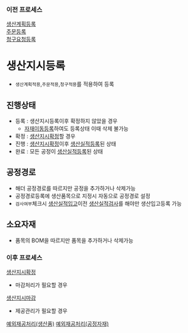### 이전 프로세스

[생산계획등록](./생산계획등록.md#생산계획등록)<br>
[주문등록](./주문등록.md#주문등록)<br>
[청구요청등록](./../구매자재관리/청구요청등록.md#청구요청등록)

# 생산지시등록

- `생산계획적용`,`주문적용`,`청구적용`를 적용하여 등록

## 진행상태

- 등록 : 생산지시등록이후 확정하지 않았을 경우
  - [자재이동등록](./자재이동등록.md#자재이동등록)하여도 등록상태 이때 삭제 불가능
- 확정 : [생산지시확정](./생산지시확정.md#생산지시확정)할 경우
- 진행 : [생산지시확정](./생산지시확정.md#생산지시확정)이후 [생산실적등록](./생산실적등록.md#생산실적등록)된 상태
- 완료 : 모든 공정이 [생산실적등록](./생산실적등록.md#생산실적등록)된 상태

## 공정경로

- 해더 공정경로를 따르지만 공정을 추가하거나 삭제가능
- 공정경로등록에 생산품목으로 지정시 자동으로 공정경로 설정
- `검사여부`체크시 [생산실적입고](./생산실적입고.md#생산실적입고)이전 [생산실적검사](./생산실적검사.md#생산실적검사)를 해야만 생산입고등록 가능

## 소요자재

- 품목의 BOM을 따르지만 품목을 추가하거나 삭제가능

### 이후 프로세스

[생산지시확정](./생산지시확정.md#생산지시확정)

- 마감처리가 필요할 경우

[생산지시마감](./생산지시마감.md#생산지시마감)

- 제공관리가 필요할 경우

[예외재공처리(생산품)](<./예외재공처리(생산품).md#예외재공처리(생산품)>)
[예외재공처리(공정자재)](<./예외재공처리(공정자재).md#예외재공처리(공정자재)>)
